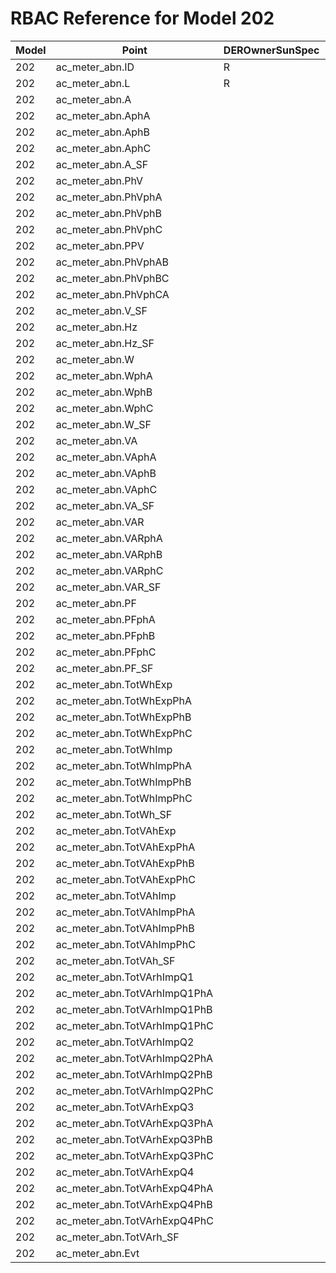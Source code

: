 # RBAC Reference for Model 202

| Model | Point | DEROwnerSunSpec | DERInstallerSunSpec | DERVendorSunSpec | ServiceProviderSunSpec | GridOperatorSunSpec |
|-------|-------|------------------|---------------------|------------------|------------------------|---------------------|
| 202 | ac_meter_abn.ID | R | R | R | R | R |
| 202 | ac_meter_abn.L | R | R | R | R | R |
| 202 | ac_meter_abn.A |  |  |  |  |  |
| 202 | ac_meter_abn.AphA |  |  |  |  |  |
| 202 | ac_meter_abn.AphB |  |  |  |  |  |
| 202 | ac_meter_abn.AphC |  |  |  |  |  |
| 202 | ac_meter_abn.A_SF |  |  |  |  |  |
| 202 | ac_meter_abn.PhV |  |  |  |  |  |
| 202 | ac_meter_abn.PhVphA |  |  |  |  |  |
| 202 | ac_meter_abn.PhVphB |  |  |  |  |  |
| 202 | ac_meter_abn.PhVphC |  |  |  |  |  |
| 202 | ac_meter_abn.PPV |  |  |  |  |  |
| 202 | ac_meter_abn.PhVphAB |  |  |  |  |  |
| 202 | ac_meter_abn.PhVphBC |  |  |  |  |  |
| 202 | ac_meter_abn.PhVphCA |  |  |  |  |  |
| 202 | ac_meter_abn.V_SF |  |  |  |  |  |
| 202 | ac_meter_abn.Hz |  |  |  |  |  |
| 202 | ac_meter_abn.Hz_SF |  |  |  |  |  |
| 202 | ac_meter_abn.W |  |  |  |  |  |
| 202 | ac_meter_abn.WphA |  |  |  |  |  |
| 202 | ac_meter_abn.WphB |  |  |  |  |  |
| 202 | ac_meter_abn.WphC |  |  |  |  |  |
| 202 | ac_meter_abn.W_SF |  |  |  |  |  |
| 202 | ac_meter_abn.VA |  |  |  |  |  |
| 202 | ac_meter_abn.VAphA |  |  |  |  |  |
| 202 | ac_meter_abn.VAphB |  |  |  |  |  |
| 202 | ac_meter_abn.VAphC |  |  |  |  |  |
| 202 | ac_meter_abn.VA_SF |  |  |  |  |  |
| 202 | ac_meter_abn.VAR |  |  |  |  |  |
| 202 | ac_meter_abn.VARphA |  |  |  |  |  |
| 202 | ac_meter_abn.VARphB |  |  |  |  |  |
| 202 | ac_meter_abn.VARphC |  |  |  |  |  |
| 202 | ac_meter_abn.VAR_SF |  |  |  |  |  |
| 202 | ac_meter_abn.PF |  |  |  |  |  |
| 202 | ac_meter_abn.PFphA |  |  |  |  |  |
| 202 | ac_meter_abn.PFphB |  |  |  |  |  |
| 202 | ac_meter_abn.PFphC |  |  |  |  |  |
| 202 | ac_meter_abn.PF_SF |  |  |  |  |  |
| 202 | ac_meter_abn.TotWhExp |  |  |  |  |  |
| 202 | ac_meter_abn.TotWhExpPhA |  |  |  |  |  |
| 202 | ac_meter_abn.TotWhExpPhB |  |  |  |  |  |
| 202 | ac_meter_abn.TotWhExpPhC |  |  |  |  |  |
| 202 | ac_meter_abn.TotWhImp |  |  |  |  |  |
| 202 | ac_meter_abn.TotWhImpPhA |  |  |  |  |  |
| 202 | ac_meter_abn.TotWhImpPhB |  |  |  |  |  |
| 202 | ac_meter_abn.TotWhImpPhC |  |  |  |  |  |
| 202 | ac_meter_abn.TotWh_SF |  |  |  |  |  |
| 202 | ac_meter_abn.TotVAhExp |  |  |  |  |  |
| 202 | ac_meter_abn.TotVAhExpPhA |  |  |  |  |  |
| 202 | ac_meter_abn.TotVAhExpPhB |  |  |  |  |  |
| 202 | ac_meter_abn.TotVAhExpPhC |  |  |  |  |  |
| 202 | ac_meter_abn.TotVAhImp |  |  |  |  |  |
| 202 | ac_meter_abn.TotVAhImpPhA |  |  |  |  |  |
| 202 | ac_meter_abn.TotVAhImpPhB |  |  |  |  |  |
| 202 | ac_meter_abn.TotVAhImpPhC |  |  |  |  |  |
| 202 | ac_meter_abn.TotVAh_SF |  |  |  |  |  |
| 202 | ac_meter_abn.TotVArhImpQ1 |  |  |  |  |  |
| 202 | ac_meter_abn.TotVArhImpQ1PhA |  |  |  |  |  |
| 202 | ac_meter_abn.TotVArhImpQ1PhB |  |  |  |  |  |
| 202 | ac_meter_abn.TotVArhImpQ1PhC |  |  |  |  |  |
| 202 | ac_meter_abn.TotVArhImpQ2 |  |  |  |  |  |
| 202 | ac_meter_abn.TotVArhImpQ2PhA |  |  |  |  |  |
| 202 | ac_meter_abn.TotVArhImpQ2PhB |  |  |  |  |  |
| 202 | ac_meter_abn.TotVArhImpQ2PhC |  |  |  |  |  |
| 202 | ac_meter_abn.TotVArhExpQ3 |  |  |  |  |  |
| 202 | ac_meter_abn.TotVArhExpQ3PhA |  |  |  |  |  |
| 202 | ac_meter_abn.TotVArhExpQ3PhB |  |  |  |  |  |
| 202 | ac_meter_abn.TotVArhExpQ3PhC |  |  |  |  |  |
| 202 | ac_meter_abn.TotVArhExpQ4 |  |  |  |  |  |
| 202 | ac_meter_abn.TotVArhExpQ4PhA |  |  |  |  |  |
| 202 | ac_meter_abn.TotVArhExpQ4PhB |  |  |  |  |  |
| 202 | ac_meter_abn.TotVArhExpQ4PhC |  |  |  |  |  |
| 202 | ac_meter_abn.TotVArh_SF |  |  |  |  |  |
| 202 | ac_meter_abn.Evt |  |  |  |  |  |
